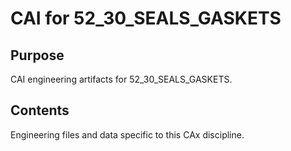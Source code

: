 # CAI for 52_30_SEALS_GASKETS

## Purpose
CAI engineering artifacts for 52_30_SEALS_GASKETS.

## Contents
Engineering files and data specific to this CAx discipline.
